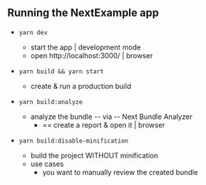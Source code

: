 ## Running the NextExample app

* `yarn dev`
  * start the app | development mode
  * open http://localhost:3000/ | browser

* `yarn build && yarn start`
  * create & run a production build

* `yarn build:analyze`
  * analyze the bundle -- via -- Next Bundle Analyzer
    * == create a report & open it | browser

* `yarn build:disable-minification`
  * build the project WITHOUT minification
  * use cases
    * you want to manually review the created bundle
